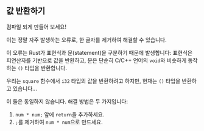## 값 반환하기

컴파일 되게 만들어 보세요!

<div class="hint">
  이는 정말 자주 발생하는 오류로, 한 글자를 제거하여 해결할 수 있습니다.

  이 오류는 Rust가 표현식과 문(statement)을 구분하기 때문에 발생합니다: 표현식은 피연산자를 기반으로 값을 반환하고, 문은 단순히 C/C++ 언어의 `void`와 비슷하게 동작하는 `()` 타입을 반환합니다.

  우리는 `square` 함수에서 `i32` 타입의 값을 반환하려고 하지만, 현재는 `()` 타입을 반환하고 있습니다...

  이 둘은 동일하지 않습니다. 해결 방법은 두 가지입니다:
  1. `num * num;` 앞에 `return`을 추가하세요.
  2. `;`를 제거하여 `num * num`으로 만드세요.
</div>